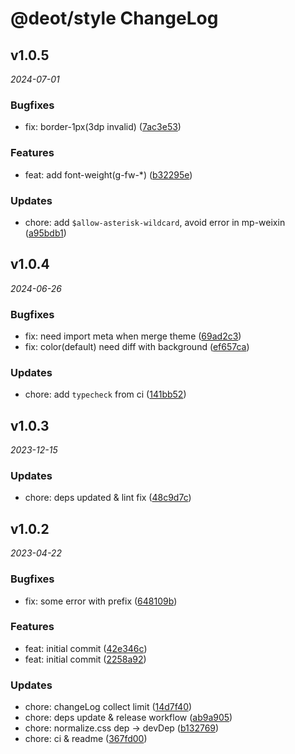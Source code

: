 # @deot/style ChangeLog

## v1.0.5

_2024-07-01_

### Bugfixes

- fix: border-1px(3dp invalid) ([7ac3e53](https://github.com/deot/sass/commit/7ac3e538c79af664c6ad06a156a238ca7453c915))

### Features

- feat: add font-weight(g-fw-*) ([b32295e](https://github.com/deot/sass/commit/b32295ed28b27e0b7de96b72db18491e1dc3e472))

### Updates

- chore: add `$allow-asterisk-wildcard`, avoid error in mp-weixin ([a95bdb1](https://github.com/deot/sass/commit/a95bdb1c8269ede70576a4a96a7cd076bd2d948d))

## v1.0.4

_2024-06-26_

### Bugfixes

- fix: need import meta when merge theme ([69ad2c3](https://github.com/deot/sass/commit/69ad2c38481fcf513ed010bb4bc6f94f815b98a3))
- fix: color(default) need diff with background ([ef657ca](https://github.com/deot/sass/commit/ef657ca30fbc2bd6dd95ad23aa0dce6beb2c02f6))

### Updates

- chore: add `typecheck` from ci ([141bb52](https://github.com/deot/sass/commit/141bb5237f77213835d55d8a4402fc97ac6a368a))

## v1.0.3

_2023-12-15_

### Updates

- chore: deps updated & lint fix ([48c9d7c](https://github.com/deot/sass/commit/48c9d7c4222e9ff8b81b051cdd58ca9692e9dd7f))

## v1.0.2

_2023-04-22_

### Bugfixes

- fix: some error with prefix ([648109b](https://github.com/deot/style/commit/648109bc30a9281c52be89ef1a554e5caafd575b))

### Features

- feat: initial commit ([42e346c](https://github.com/deot/style/commit/42e346c7b7f6841b1cfbdd9df66e375d09b166ca))
- feat: initial commit ([2258a92](https://github.com/deot/style/commit/2258a92e362c19f9c0491212c6afe8b35c5e3fd5))

### Updates

- chore: changeLog collect limit ([14d7f40](https://github.com/deot/style/commit/14d7f404b104257551769b34df3001dc785272b0))
- chore: deps update & release workflow ([ab9a905](https://github.com/deot/style/commit/ab9a905dc91d3bf729df1b2e8901753e30fff0d3))
- chore: normalize.css dep -> devDep ([b132769](https://github.com/deot/style/commit/b1327698ab65a03cdc08df2aad601fffadacd3e7))
- chore: ci & readme ([367fd00](https://github.com/deot/style/commit/367fd006b184b0155327782fb3722e0e827b1d4a))

<!--
## [1.0.0](2023-03-22)

### Bug Fixes / Features / Code Refactoring / Performance Improvements / BREAKING CHANGES / ...

- ...
- ...
- ...
!-->
